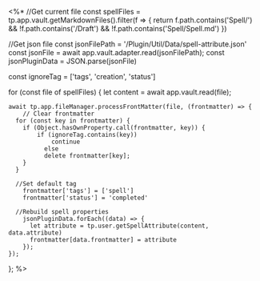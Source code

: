 <%*
//Get current file
const spellFiles = tp.app.vault.getMarkdownFiles().filter(f => {
	return f.path.contains('Spell/') && !f.path.contains('/Draft') && !f.path.contains('Spell/Spell.md')
})

//Get json file
const jsonFilePath = '/Plugin/Util/Data/spell-attribute.json'
const jsonFile = await app.vault.adapter.read(jsonFilePath);
const jsonPluginData = JSON.parse(jsonFile)

const ignoreTag = ['tags', 'creation', 'status']

for (const file of spellFiles) {
	let content = await app.vault.read(file);

	await tp.app.fileManager.processFrontMatter(file, (frontmatter) => {
		// Clear frontmatter
	  for (const key in frontmatter) {
	    if (Object.hasOwnProperty.call(frontmatter, key)) {
		    if (ignoreTag.contains(key))
			    continue
			  else
		      delete frontmatter[key];
	    }
	  }
	  
	  //Set default tag
		frontmatter['tags'] = ['spell']
		frontmatter['status'] = 'completed'
		
	  //Rebuild spell properties
		jsonPluginData.forEach((data) => {
		  let attribute = tp.user.getSpellAttribute(content, data.attribute)
		  frontmatter[data.frontmatter] = attribute
		});
	});
};
%>